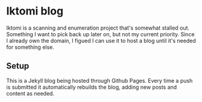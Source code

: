 # Iktomi blog

Iktomi is a scanning and enumeration project that's somewhat stalled out. Something I want to pick back up later on, but not my current priority. Since I already own the domain, I figued I can use it to host a blog until it's needed for something else. 

## Setup

This is a Jekyll blog being hosted through Github Pages. Every time a push is submitted it automatically rebuilds the blog, adding new posts and content as needed. 
